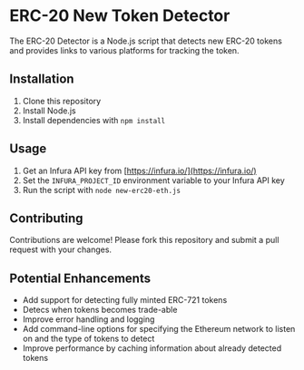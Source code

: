 # ERC-20 New Token Detector

The ERC-20 Detector is a Node.js script that detects new ERC-20 tokens and provides links to various platforms for tracking the token.

## Installation

1. Clone this repository
2. Install Node.js
3. Install dependencies with `npm install`

## Usage

1. Get an Infura API key from [https://infura.io/](https://infura.io/)
2. Set the `INFURA_PROJECT_ID` environment variable to your Infura API key
3. Run the script with `node new-erc20-eth.js`

## Contributing

Contributions are welcome! Please fork this repository and submit a pull request with your changes.

## Potential Enhancements

- Add support for detecting fully minted ERC-721 tokens
- Detecs when tokens becomes trade-able
- Improve error handling and logging
- Add command-line options for specifying the Ethereum network to listen on and the type of tokens to detect
- Improve performance by caching information about already detected tokens
